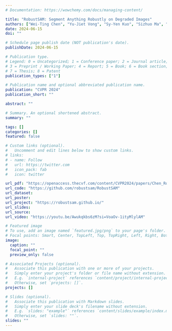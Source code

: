 ```yaml
---
# Documentation: https://wowchemy.com/docs/managing-content/

title: "RobustSAM: Segment Anything Robustly on Degraded Images"
authors: ["Wei-Ting Chen", "Yu-Jiet Vong", "Sy-Yen Kuo", "Sizhuo Ma", "Jian Wang"]
date: 2024-06-15
doi: ""

# Schedule page publish date (NOT publication's date).
publishDate: 2024-06-15

# Publication type.
# Legend: 0 = Uncategorized; 1 = Conference paper; 2 = Journal article;
# 3 = Preprint / Working Paper; 4 = Report; 5 = Book; 6 = Book section;
# 7 = Thesis; 8 = Patent
publication_types: ["1"]

# Publication name and optional abbreviated publication name.
publication: "CVPR 2024"
publication_short: ""

abstract: ""

# Summary. An optional shortened abstract.
summary: ""

tags: []
categories: []
featured: false

# Custom links (optional).
#   Uncomment and edit lines below to show custom links.
# links:
# - name: Follow
#   url: https://twitter.com
#   icon_pack: fab
#   icon: twitter

url_pdf: "https://openaccess.thecvf.com/content/CVPR2024/papers/Chen_RobustSAM_Segment_Anything_Robustly_on_Degraded_Images_CVPR_2024_paper.pdf"
url_code: "https://github.com/robustsam/RobustSAM"
url_dataset:
url_poster:
url_project: "https://robustsam.github.io/"
url_slides: 
url_source:
url_video: "https://youtu.be/Awukqkbs6zM?si=VoaOv-1ityMlylAM"

# Featured image
# To use, add an image named `featured.jpg/png` to your page's folder. 
# Focal points: Smart, Center, TopLeft, Top, TopRight, Left, Right, BottomLeft, Bottom, BottomRight.
image:
  caption: ""
  focal_point: ""
  preview_only: false

# Associated Projects (optional).
#   Associate this publication with one or more of your projects.
#   Simply enter your project's folder or file name without extension.
#   E.g. `internal-project` references `content/project/internal-project/index.md`.
#   Otherwise, set `projects: []`.
projects: []

# Slides (optional).
#   Associate this publication with Markdown slides.
#   Simply enter your slide deck's filename without extension.
#   E.g. `slides: "example"` references `content/slides/example/index.md`.
#   Otherwise, set `slides: ""`.
slides: ""
---
```

